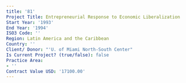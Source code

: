 ```yaml
---
title: '81'
Project Title: Entrepreneurial Response to Economic Liberalization
Start Year: '1993'
End Year: '1994'
ISO3 Code: ''
Region: Latin America and the Caribbean
Country: ''
Client/ Donor: "'U. of Miami North-South Center"
Is Current Project? (true/false): false
Practice Area:
- ''
Contract Value USD: '17100.00'
---
```


